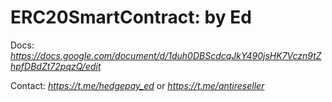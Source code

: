 # ERC20SmartContract: by Ed 

Docs: _https://docs.google.com/document/d/1duh0DBScdcqJkY490jsHK7Vczn9tZhpfDBdZt72pqzQ/edit_

Contact: _https://t.me/hedgepay_ed_ or _https://t.me/antireseller_
